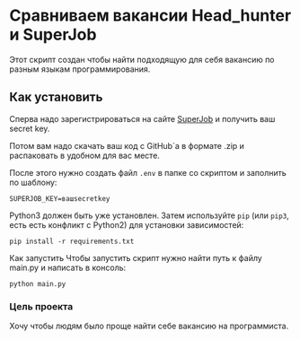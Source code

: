 # Сравниваем вакансии Head_hunter и SuperJob
 Этот скрипт создан чтобы найти подходящую для себя вакансию по разным языкам программирования.

## Как установить
Сперва надо зарегистрироваться на сайте [SuperJob](https://api.superjob.ru/) и получить ваш secret key.

Потом вам надо скачать ваш код с GitHub`а в формате .zip и распаковать в удобном для вас месте.

После этого нужно создать файл `.env` в папке со скриптом и заполнить по шаблону:
```
SUPERJOB_KEY=вашsecretkey
```

Python3 должен быть уже установлен.
Затем используйте `pip` (или `pip3`, есть есть конфликт с Python2) для установки зависимостей:
```
pip install -r requirements.txt
```
Как запустить
Чтобы запустить скрипт нужно найти путь к файлу main.py и написать в консоль:
```
python main.py
```
### Цель проекта
Хочу чтобы людям было проще найти себе вакансию на программиста.
